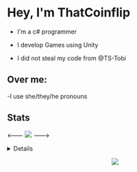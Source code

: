 # Hey, I'm ThatCoinflip 
  - I'm a c# programmer
  - I develop Games using Unity

  - I did not steal my code from @TS-Tobi 
 
 
 ## Over me:
  -I use she/they/he pronouns
  
 
 
## Stats
<--- ![](https://github-readme-stats.vercel.app/api?username=ThatCoinflip&show_icons=true&theme=transparent) --->

<details>
<p align="center">
  <a href="https://github.com/ThatCoinflip">
    <img src="http://github-profile-summary-cards.vercel.app/api/cards/profile-details?username=ThatCoinflip&theme=transparent" />
  </a>
  <a href="https://github.com/ThatCoinflip">
    <img src="https://github-readme-streak-stats.herokuapp.com/?user=ThatCoinflip&hide_border=true&card_width=338&theme=transparent" />
  </a>
  <a href="https://github.com/ThatCoinflip">
    <img src="http://github-profile-summary-cards.vercel.app/api/cards/stats?username=ThatCoinflip&theme=transparent" />
  </a>
  <a href="https://github.comThatCoinflip">
    <img src="https://github-readme-stats.ThatCoinflip.app/api/top-langs/?username=ThatCoinflip&langs_count=10&exclude_repo=&hide=jupyter%20notebook,vim%20script,cmake,makefile,batchfile,emacs%20lisp,css,html&layout=default&card_width=699&hide_border=true&theme=transparent" />
  </a>
</p>
</details>

<p align="center">
  <a href="https://github.com/ThatCoinflip">
    <img src="https://komarev.com/ghpvc/?username=ThatCoinflip&color=blue&style=flat)" />
  </a>
</p>
  
